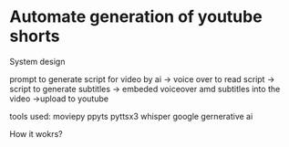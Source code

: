 # Automate generation of youtube shorts

System design

prompt to generate script for video by ai -> voice over to read script -> script to generate subtitles -> embeded voiceover amd subtitles into the video ->upload to youtube

tools used: moviepy ppyts pyttsx3 whisper google gernerative ai

How it wokrs?
